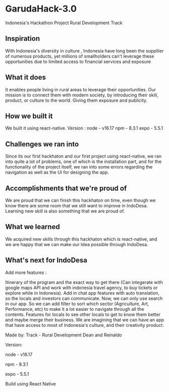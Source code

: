 # GarudaHack-3.0
Indonesia's Hackathon Project
Rural Development Track

## Inspiration
With Indonesia's diversity in culture , Indonesia have long been the suppllier of numerous products, yet millions of smallholders can't leverage these opportunities due to limited access to financial services and exposure

## What it does
It enables people living in rural areas to leverage their opportunities. Our mission is to connect them with modern society, by introducing their skill, product, or culture to the world. Giving them exposure and publicity.

## How we built it
We built it using react-native. Version : node - v16.17 npm - 8.3.1 expo - 5.5.1

## Challenges we ran into
Since its our first hackhaton and our first project using react-native, we ran into quite a lot of problems, one of which is the installation part, and for the functionality of the project itself, we ran into some errors regarding the navigation as well as the UI for designing the app.

## Accomplishments that we're proud of
We are proud that we can finish this hackhaton on time, even though we know there are some room that we still want to improve in IndoDesa. Learning new skill is also something that we are proud of.

## What we learned
We acquired new skills through this hackhaton which is react-native, and we are happy that we can make our Idea possible through IndoDesa.

## What's next for IndoDesa
Add more features :

Itinerary of the program and the exact way to get there (Can integerate with google maps API and work with indonesia travel agency, to buy tickets or explore while in Indonesia).
Add in chat app features with auto translation, so the locals and investors can communicate.
Now, we can only use search in our app. So we can add filter to sort which sector (Agriculture, Art, Performance, etc) to make it a lot easier to navigate through all the contents.
Features for locals to see other locals to get to know them better and maybe merge their business.
We are imagining that we can have an app that have access to most of Indonesia's culture, and their creativity product.

Made by: Track - Rural Development Dean and Reinaldo

Version:

node - v16.17

npm - 8.3.1

expo - 5.5.1

Build using React Native
